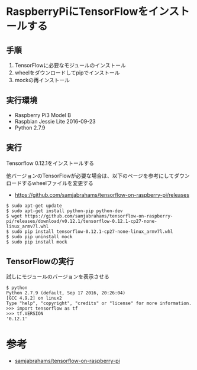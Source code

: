 # RaspberryPiにTensorFlowをインストールする

## 手順

1. TensorFlowに必要なモジュールのインストール
2. wheelをダウンロードしてpipでインストール
3. mockの再インストール

## 実行環境

* Raspberry Pi3 Model B
* Raspbian Jessie Lite 2016-09-23
* Python 2.7.9

## 実行

Tensorflow 0.12.1をインストールする

他バージョンのTensorFlowが必要な場合は、以下のページを参考にしてダウンロードするwheelファイルを変更する

* https://github.com/samjabrahams/tensorflow-on-raspberry-pi/releases

```
$ sudo apt-get update
$ sudo apt-get install python-pip python-dev
$ wget https://github.com/samjabrahams/tensorflow-on-raspberry-pi/releases/download/v0.12.1/tensorflow-0.12.1-cp27-none-linux_armv7l.whl
$ sudo pip install tensorflow-0.12.1-cp27-none-linux_armv7l.whl
$ sudo pip uninstall mock
$ sudo pip install mock
```

## TensorFlowの実行

試しにモジュールのバージョンを表示させる

```
$ python
Python 2.7.9 (default, Sep 17 2016, 20:26:04)
[GCC 4.9.2] on linux2
Type "help", "copyright", "credits" or "license" for more information.
>>> import tensorflow as tf
>>> tf.VERSION
'0.12.1'
```

# 参考

* [samjabrahams/tensorflow-on-raspberry-pi](https://github.com/samjabrahams/tensorflow-on-raspberry-pi)
